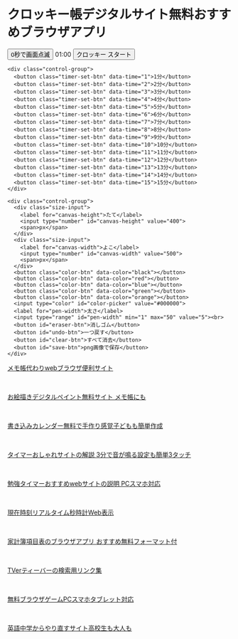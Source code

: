 <!DOCTYPE html>
<html lang="ja">
<head>
  <meta charset="UTF-8" />
  <meta name="description" content="クロッキー帳デジタルサイト無料おすすめブラウザアプリ 画像のダウンロード保存もできるPCスマホタブレット対応サイトです。">
  <meta name="keywords" content="クロッキー,デジタル,サイト,無料">
  <meta name="viewport" content="width=device-width, initial-scale=1.0"/>
     <meta name="google-adsense-account" content="ca-pub-3701488620779249">
  <title>クロッキー帳デジタルサイト無料おすすめブラウザアプリ</title>
  <link rel="stylesheet" href="/css/y996.css" />
</head>
<!-- Google tag (gtag.js) -->
<script async src="https://www.googletagmanager.com/gtag/js?id=G-5D799GZERM"></script>
<script>
  window.dataLayer = window.dataLayer || [];
  function gtag(){dataLayer.push(arguments);}
  gtag('js', new Date());

  gtag('config', 'G-5D799GZERM');
</script>
<body>
      <h1>クロッキー帳デジタルサイト無料おすすめブラウザアプリ</h1>
  <div id="controls">
    <div class="control-group">
      <button class="sound-btn" data-mode="flash">0秒で画面点滅</button>
      <span id="timer-display">01:00</span>
      <button id="start-btn">クロッキー スタート</button>
    </div>

    <div class="control-group">
      <button class="timer-set-btn" data-time="1">1分</button>
      <button class="timer-set-btn" data-time="2">2分</button>
      <button class="timer-set-btn" data-time="3">3分</button>
      <button class="timer-set-btn" data-time="4">4分</button>
      <button class="timer-set-btn" data-time="5">5分</button>
      <button class="timer-set-btn" data-time="6">6分</button>
      <button class="timer-set-btn" data-time="7">7分</button>
      <button class="timer-set-btn" data-time="8">8分</button>
      <button class="timer-set-btn" data-time="9">9分</button>
      <button class="timer-set-btn" data-time="10">10分</button>
      <button class="timer-set-btn" data-time="11">11分</button>
      <button class="timer-set-btn" data-time="12">12分</button>
      <button class="timer-set-btn" data-time="13">13分</button>
      <button class="timer-set-btn" data-time="14">14分</button>
      <button class="timer-set-btn" data-time="15">15分</button>
    </div>

    <div class="control-group">
      <div class="size-input">
        <label for="canvas-height">たて</label>
        <input type="number" id="canvas-height" value="400">
        <span>px</span>
      </div>
      <div class="size-input">
        <label for="canvas-width">よこ</label>
        <input type="number" id="canvas-width" value="500">
        <span>px</span>
      </div>
      <button class="color-btn" data-color="black"></button>
      <button class="color-btn" data-color="red"></button>
      <button class="color-btn" data-color="blue"></button>
      <button class="color-btn" data-color="green"></button>
      <button class="color-btn" data-color="orange"></button>
      <input type="color" id="color-picker" value="#000000">
      <label for="pen-width">太さ</label>
      <input type="range" id="pen-width" min="1" max="50" value="5"><br>
      <button id="eraser-btn">消しゴム</button>
      <button id="undo-btn">一つ戻す</button>
      <button id="clear-btn">すべて消去</button>
      <button id="save-btn">png画像で保存</button>
    </div>
  </div>

  <canvas id="draw-canvas"></canvas>

  <footer>
    <p><a href="https://memoc.pages.dev/" target="_blank">メモ帳代わりwebブラウザ便利サイト</a></p><br>
    <p><a href="https://memoc.pages.dev/y999/" target="_blank">お絵描きデジタルペイント無料サイト メモ帳にも</a></p><br>
    <p><a href="https://memoc.pages.dev/y998s/" target="_blank">書き込みカレンダー無料で手作り感覚子どもも簡単作成</a></p><br>
    <p><a href="https://memoc.pages.dev/yzpa1/"  target="_blank">タイマーおしゃれサイトの解説 3分で音が鳴る設定も簡単3タッチ</a></p><br>
    <p><a href="https://memoc.pages.dev/yzp1/" target="_blank">勉強タイマーおすすめwebサイトの説明 PCスマホ対応</a></p><br>
    <p><a href="https://memoc.pages.dev/tokei/" target="_blank">現在時刻リアルタイム秒時計Web表示</a></p><br>
    <p><a href="https://memoc.pages.dev/y997/" target="_blank">家計簿項目表のブラウザアプリ おすすめ無料フォーマット付</a></p><br>
    <p><a href="https://memoc.pages.dev/tver/"    target="_blank">TVerティーバーの検索用リンク集</a></p><br>
    <p><a href="https://memoc.pages.dev/game1/"   target="_blank">無料ブラウザゲームPCスマホタブレット対応</a></p><br>
    <p><a href="https://memoc.pages.dev/y8h2/"    target="_blank">英語中学からやり直すサイト高校生も大人も</a></p>
  </footer>

  <script src="/js/y996.js"></script>
</body>
</html>